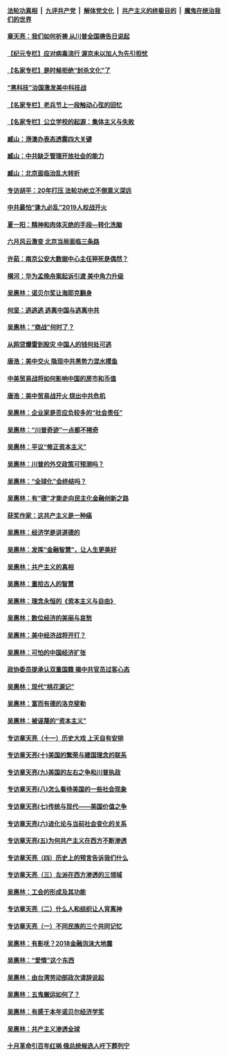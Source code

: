 

####  [法轮功真相](../../../../basic/blob/master/README.md?t=07050731) &nbsp;|&nbsp; [九评共产党](../../../../9ping.md/blob/master/README.md?t=07050731) &nbsp;|&nbsp; [解体党文化](../../../../jtdwh.md/blob/master/README.md?t=07050731)  &nbsp;|&nbsp; [共产主义的终极目的](../../../../gczydzjmd.md/blob/master/README.md?t=07050731) &nbsp;|&nbsp; [魔鬼在统治我们的世界](../../../../mgztzwmdsj.md/blob/master/README.md?t=07050731) 

#### [章天亮：我们如何祈祷 从川普全国祷告日说起](../pages/nsc423/n11944627.md?t=07050731) 

#### [【纪元专栏】应对病毒流行 渥京未以加人为先引担忧](../pages/nsc423/n11875714.md?t=07050731) 

#### [【名家专栏】是时候拒绝“封杀文化”了](../pages/nsc423/n11814093.md?t=07050731) 

#### [“黑科技”治国激发美中科技战](../pages/nsc423/n11638056.md?t=07050731) 

#### [【名家专栏】老兵节上一段触动心弦的回忆](../pages/nsc423/n11646016.md?t=07050731) 

#### [【名家专栏】公立学校的起源：集体主义与失败](../pages/nsc423/n11601833.md?t=07050731) 

#### [臧山：港澳办表态透露四大关键](../pages/nsc423/n11421628.md?t=07050731) 

#### [臧山：中共缺乏管理开放社会的能力](../pages/nsc423/n11407457.md?t=07050731) 

#### [臧山：北京面临治乱大转折](../pages/nsc423/n11406895.md?t=07050731) 

#### [专访胡平：20年打压 法轮功屹立不倒意义深远](../pages/nsc423/n11398800.md?t=07050731) 

#### [中共最怕“逢九必乱”2019人权战开火](../pages/nsc423/n11385248.md?t=07050731) 

#### [夏一阳：精神和肉体灭绝的手段—转化洗脑](../pages/nsc423/n11368250.md?t=07050731) 

#### [六月风云激变 北京当局面临三条路](../pages/nsc423/n11313668.md?t=07050731) 

#### [许茹：南京公安大数据中心主任猝死是偶然？](../pages/nsc423/n11064744.md?t=07050731) 

#### [横河：华为孟晚舟案起诉引渡 美中角力升级](../pages/nsc423/n11027230.md?t=07050731) 

#### [吴惠林：诺贝尔奖让海耶克翻身](../pages/nsc423/n10890049.md?t=07050731) 

#### [何坚：逃逃逃 逃离中国与逃离中共](../pages/nsc423/n10592891.md?t=07050731) 

#### [吴惠林：“商战”何时了？](../pages/nsc423/n10573558.md?t=07050731) 

#### [从网贷爆雷到股灾 中国人的钱何处可逃](../pages/nsc423/n10572800.md?t=07050731) 

#### [唐浩：美中交火 隐现中共黑势力混水摸鱼](../pages/nsc423/n10544040.md?t=07050731) 

#### [中美贸易战将如何影响中国的房市和币值](../pages/nsc423/n10543697.md?t=07050731) 

#### [唐浩：美中贸易战开火 烧出中共危机](../pages/nsc423/n10540126.md?t=07050731) 

#### [吴惠林：企业家是否应负较多的“社会责任”](../pages/nsc423/n10535022.md?t=07050731) 

#### [吴惠林：“川普奇迹”一点都不稀奇](../pages/nsc423/n10512808.md?t=07050731) 

#### [吴惠林：平议“修正资本主义”](../pages/nsc423/n10495724.md?t=07050731) 

#### [吴惠林：川普的外交政策可预测吗？](../pages/nsc423/n10462387.md?t=07050731) 

#### [吴惠林：“全球化”会终结吗？](../pages/nsc423/n10452838.md?t=07050731) 

#### [吴惠林：有“德”才能走向民主化金融创新之路](../pages/nsc423/n10432292.md?t=07050731) 

#### [获奖作家：这共产主义是一种癌](../pages/nsc423/n10431541.md?t=07050731) 

#### [吴惠林：经济学是讲道德的](../pages/nsc423/n10398014.md?t=07050731) 

#### [吴惠林：发挥“金融智慧”，让人生更美好](../pages/nsc423/n10375019.md?t=07050731) 

#### [吴惠林：共产主义的真相](../pages/nsc423/n10351394.md?t=07050731) 

#### [吴惠林：重拾古人的智慧](../pages/nsc423/n10337691.md?t=07050731) 

#### [吴惠林：理念永恒的《资本主义与自由》](../pages/nsc423/n10316274.md?t=07050731) 

#### [吴惠林：数位经济的美丽与哀愁](../pages/nsc423/n10292946.md?t=07050731) 

#### [吴惠林：美中经济战将开打？](../pages/nsc423/n10258825.md?t=07050731) 

#### [吴惠林：可怕的中国经济扩张](../pages/nsc423/n10219147.md?t=07050731) 

#### [政协委员提承认双重国籍 揭中共官员过客心态](../pages/nsc423/n10208809.md?t=07050731) 

#### [吴惠林：现代“桃花源记”](../pages/nsc423/n10185234.md?t=07050731) 

#### [吴惠林：富而有德的洛克斐勒](../pages/nsc423/n10142264.md?t=07050731) 

#### [吴惠林：被诬蔑的“资本主义”](../pages/nsc423/n10124816.md?t=07050731) 

#### [专访章天亮（十一）历史大戏 上天自有安排](../pages/nsc423/n10094905.md?t=07050731) 

#### [专访章天亮(十)美国的繁荣与建国理念的联系](../pages/nsc423/n10094899.md?t=07050731) 

#### [专访章天亮(九)美国的左右之争和川普执政](../pages/nsc423/n10094889.md?t=07050731) 

#### [专访章天亮(八)怎么看待美国的一些社会现象](../pages/nsc423/n10094857.md?t=07050731) 

#### [专访章天亮(七)传统与现代——美国价值之争](../pages/nsc423/n10093140.md?t=07050731) 

#### [专访章天亮(六)进化论与当前社会变化的关系](../pages/nsc423/n10092036.md?t=07050731) 

#### [专访章天亮(五)为何共产主义在西方不断渗透](../pages/nsc423/n10083620.md?t=07050731) 

#### [专访章天亮（四）历史上的预言告诉我们什么](../pages/nsc423/n10083606.md?t=07050731) 

#### [专访章天亮（三）左派在西方渗透的三领域](../pages/nsc423/n10081115.md?t=07050731) 

#### [吴惠林：工会的形成及其功能](../pages/nsc423/n10080633.md?t=07050731) 

#### [专访章天亮（二）什么人和组织让人背离神](../pages/nsc423/n10076637.md?t=07050731) 

#### [专访章天亮（一）不同民族的三个共同记忆](../pages/nsc423/n10074188.md?t=07050731) 

#### [吴惠林：有影呒？2018金融泡沫大地震](../pages/nsc423/n10040534.md?t=07050731) 

#### [吴惠林：“爱情”这个东西](../pages/nsc423/n10019423.md?t=07050731) 

#### [吴惠林：由台湾劳动部政次请辞说起](../pages/nsc423/n9979679.md?t=07050731) 

#### [吴惠林：五鬼搬运如何了？](../pages/nsc423/n9925338.md?t=07050731) 

#### [吴惠林：有感于本年诺贝尔经济学奖](../pages/nsc423/n9871883.md?t=07050731) 

#### [吴惠林：共产主义渗透全球](../pages/nsc423/n9812748.md?t=07050731) 

#### [十月革命引百年红祸 俄总统候选人吁下葬列宁](../pages/nsc423/n9810182.md?t=07050731) 

